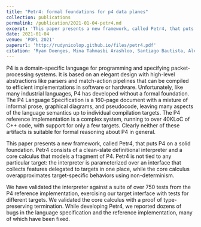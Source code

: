 ```yaml
---
title: "Petr4: formal foundations for p4 data planes"
collection: publications
permalink: /publication/2021-01-04-petr4.md
excerpt: 'This paper presents a new framework, called Petr4, that puts P4 on a solid foundation.'
date: 2021-01-04
venue: 'POPL 2021'
paperurl: 'http://rudynicolop.github.io/files/petr4.pdf'
citation: 'Ryan Doenges, Mina Tahmasbi Arashloo, Santiago Bautista, Alexander Chang, Newton Ni, Samwise Parkinson, Rudy Peterson, Alaia Solko-Breslin, Amanda Xu, and Nate Foster. 2021. Petr4: formal foundations for p4 data planes. Proc. ACM Program. Lang. 5, POPL, Article 41 (January 2021), 32 pages.'
---
```


P4 is a domain-specific language for programming and specifying packet-processing systems. It is based on an elegant design with high-level abstractions like parsers and match-action pipelines that can be compiled to efficient implementations in software or hardware. Unfortunately, like many industrial languages, P4 has developed without a formal foundation. The P4 Language Specification is a 160-page document with a mixture of informal prose, graphical diagrams, and pseudocode, leaving many aspects of the language semantics up to individual compilation targets. The P4 reference implementation is a complex system, running to over 40KLoC of C++ code, with support for only a few targets. Clearly neither of these artifacts is suitable for formal reasoning about P4 in general.

This paper presents a new framework, called Petr4, that puts P4 on a solid foundation. Petr4 consists of a clean-slate definitional interpreter and a core calculus that models a fragment of P4. Petr4 is not tied to any particular target: the interpreter is parameterized over an interface that collects features delegated to targets in one place, while the core calculus overapproximates target-specific behaviors using non-determinism.

We have validated the interpreter against a suite of over 750 tests from the P4 reference implementation, exercising our target interface with tests for different targets. We validated the core calculus with a proof of type-preserving termination. While developing Petr4, we reported dozens of bugs in the language specification and the reference implementation, many of which have been fixed.